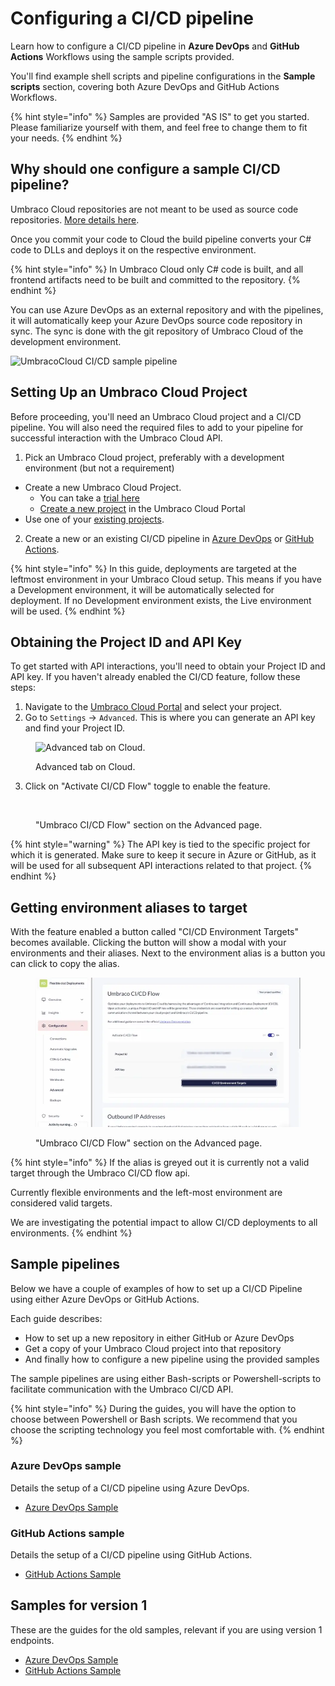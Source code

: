 # Configuring a CI/CD pipeline

Learn how to configure a CI/CD pipeline in **Azure DevOps** and **GitHub Actions** Workflows using the sample scripts provided.

You'll find example shell scripts and pipeline configurations in the **Sample scripts** section, covering both Azure DevOps and GitHub Actions Workflows.

{% hint style="info" %}
Samples are provided "AS IS" to get you started. Please familiarize yourself with them, and feel free to change them to fit your needs.
{% endhint %}

## Why should one configure a sample CI/CD pipeline?

Umbraco Cloud repositories are not meant to be used as source code repositories. [More details here](../../../../getting-started/git-repository-in-a-cloud-project.md).

Once you commit your code to Cloud the build pipeline converts your C# code to DLLs and deploys it on the respective environment.

{% hint style="info" %}
In Umbraco Cloud only C# code is built, and all frontend artifacts need to be built and committed to the repository.
{% endhint %}

You can use Azure DevOps as an external repository and with the pipelines, it will automatically keep your Azure DevOps source code repository in sync. The sync is done with the git repository of Umbraco Cloud of the development environment.

![UmbracoCloud CI/CD sample pipeline](../../../images/UmbracoCloudCicdSample.png)

## Setting Up an Umbraco Cloud Project

Before proceeding, you'll need an Umbraco Cloud project and a CI/CD pipeline. You will also need the required files to add to your pipeline for successful interaction with the Umbraco Cloud API.

1. Pick an Umbraco Cloud project, preferably with a development environment (but not a requirement)

* Create a new Umbraco Cloud Project.
  * You can take a [trial here](https://try.umbraco.com/cloud?utm\_source=github.com\&utm\_medium=referral\&utm\_campaign=)
  * [Create a new project](https://www.s1.umbraco.io/createproject) in the Umbraco Cloud Portal
* Use one of your [existing projects](https://www.s1.umbraco.io/projects).

2. Create a new or an existing CI/CD pipeline in [Azure DevOps](https://learn.microsoft.com/en-us/azure/devops/organizations/projects/create-project?view=azure-devops\&tabs=browser) or [GitHub Actions](https://github.com/features/actions).

{% hint style="info" %}
In this guide, deployments are targeted at the leftmost environment in your Umbraco Cloud setup. This means if you have a Development environment, it will be automatically selected for deployment. If no Development environment exists, the Live environment will be used.
{% endhint %}

## Obtaining the Project ID and API Key

To get started with API interactions, you'll need to obtain your Project ID and API key. If you haven't already enabled the CI/CD feature, follow these steps:

1. Navigate to the [Umbraco Cloud Portal](https://www.s1.umbraco.io/projects) and select your project.
2. Go to `Settings` -> `Advanced`. This is where you can generate an API key and find your Project ID.

<figure><img src="../../../../.gitbook/assets/image (27).png" alt="Advanced tab on Cloud."><figcaption><p>Advanced tab on Cloud.</p></figcaption></figure>

3. Click on "Activate CI/CD Flow" toggle to enable the feature.

<figure><img src="../../../../.gitbook/assets/UC-advanced-CICD.png" alt=""><figcaption><p>"Umbraco CI/CD Flow" section on the Advanced page.</p></figcaption></figure>

{% hint style="warning" %}
The API key is tied to the specific project for which it is generated. Make sure to keep it secure in Azure or GitHub, as it will be used for all subsequent API interactions related to that project.
{% endhint %}

## Getting environment aliases to target

With the feature enabled a button called "CI/CD Environment Targets" becomes available. Clicking the button will show a modal with your environments and their aliases.
Next to the environment alias is a button you can click to copy the alias. 

<figure><img src="../../../images/cicd-target-environments.webp" alt=""><figcaption><p>"Umbraco CI/CD Flow" section on the Advanced page.</p></figcaption></figure>

{% hint style="info" %}
If the alias is greyed out it is currently not a valid target through the Umbraco CI/CD flow api. 

Currently flexible environments and the left-most environment are considered valid targets.

We are investigating the potential impact to allow CI/CD deployments to all environments.
{% endhint %}


## Sample pipelines

Below we have a couple of examples of how to set up a CI/CD Pipeline using either Azure DevOps or GitHub Actions.

Each guide describes:

* How to set up a new repository in either GitHub or Azure DevOps
* Get a copy of your Umbraco Cloud project into that repository
* And finally how to configure a new pipeline using the provided samples

The sample pipelines are using either Bash-scripts or Powershell-scripts to facilitate communication with the Umbraco CI/CD API.

{% hint style="info" %}
During the guides, you will have the option to choose between Powershell or Bash scripts. We recommend that you choose the scripting technology you feel most comfortable with.
{% endhint %}

### Azure DevOps sample

Details the setup of a CI/CD pipeline using Azure DevOps.

* [Azure DevOps Sample](azure-devops.md)

### GitHub Actions sample

Details the setup of a CI/CD pipeline using GitHub Actions.

* [GitHub Actions Sample](github-actions.md)

## Samples for version 1

These are the guides for the old samples, relevant if you are using version 1 endpoints.

* [Azure DevOps Sample](v1-azure-devops.md)
* [GitHub Actions Sample](v1-github-actions.md)
